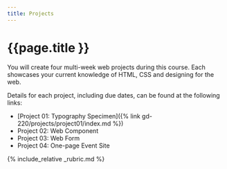 ```yaml
---
title: Projects
---
```


# {{page.title }}
You will create four multi-week web projects during this course. Each showcases your current knowledge of HTML, CSS and designing for the web.

Details for each project, including due dates, can be found at the following links:

- [Project 01: Typography Specimen]({% link gd-220/projects/project01/index.md %})
- Project 02: Web Component
- Project 03: Web Form
- Project 04: One-page Event Site

{% include_relative _rubric.md %}
